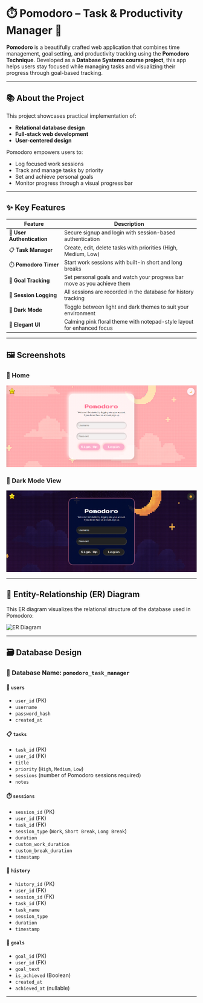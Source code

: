 # ⏱️ Pomodoro – Task & Productivity Manager 🌸

**Pomodoro** is a beautifully crafted web application that combines time management, goal setting, and productivity tracking using the **Pomodoro Technique**. Developed as a **Database Systems course project**, this app helps users stay focused while managing tasks and visualizing their progress through goal-based tracking.

---

## 📚 About the Project

This project showcases practical implementation of:
- **Relational database design**
- **Full-stack web development**
- **User-centered design**

Pomodoro empowers users to:
- Log focused work sessions
- Track and manage tasks by priority
- Set and achieve personal goals
- Monitor progress through a visual progress bar

---

## ✨ Key Features

| Feature | Description |
|--------|-------------|
| 👤 **User Authentication** | Secure signup and login with session-based authentication |
| 📋 **Task Manager** | Create, edit, delete tasks with priorities (High, Medium, Low) |
| ⏱️ **Pomodoro Timer** | Start work sessions with built-in short and long breaks |
| 🎯 **Goal Tracking** | Set personal goals and watch your progress bar move as you achieve them |
| 📜 **Session Logging** | All sessions are recorded in the database for history tracking |
| 🌙 **Dark Mode** | Toggle between light and dark themes to suit your environment |
| 🌸 **Elegant UI** | Calming pink floral theme with notepad-style layout for enhanced focus |

---

## 🖼️ Screenshots

### 🌼 Home 

![Login Page](frontend.png)

### 🌙 Dark Mode View

![Dark Mode](front.png)

---

## 🧠 Entity-Relationship (ER) Diagram

This ER diagram visualizes the relational structure of the database used in Pomodoro:

![ER Diagram](screenshots/er-diagram.png)



---

## 🗃️ Database Design

### 📂 Database Name: `pomodoro_task_manager`

#### 🔐 `users`
- `user_id` (PK)
- `username`
- `password_hash`
- `created_at`

#### 📋 `tasks`
- `task_id` (PK)
- `user_id` (FK)
- `title`
- `priority` (`High`, `Medium`, `Low`)
- `sessions` (number of Pomodoro sessions required)
- `notes`

#### ⏱️ `sessions`
- `session_id` (PK)
- `user_id` (FK)
- `task_id` (FK)
- `session_type` (`Work`, `Short Break`, `Long Break`)
- `duration`
- `custom_work_duration`
- `custom_break_duration`
- `timestamp`

#### 📜 `history`
- `history_id` (PK)
- `user_id` (FK)
- `session_id` (FK)
- `task_id` (FK)
- `task_name`
- `session_type`
- `duration`
- `timestamp`

#### 🎯 `goals`
- `goal_id` (PK)
- `user_id` (FK)
- `goal_text`
- `is_achieved` (Boolean)
- `created_at`
- `achieved_at` (nullable)

---

